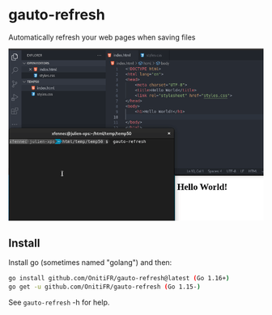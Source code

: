 # gauto-refresh
Automatically refresh your web pages when saving files

![Gauto Refresh demo](gauto-refresh-demo.gif)

## Install
Install go (sometimes named "golang") and then:
```sh
go install github.com/OnitiFR/gauto-refresh@latest (Go 1.16+)
go get -u github.com/OnitiFR/gauto-refresh (Go 1.15-)
```

See `gauto-refresh` -h for help.
